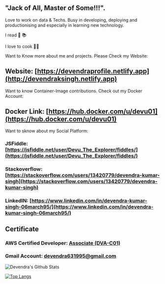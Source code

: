 ## "Jack of All, Master of Some!!!".
Love to work on data & Techs. 
Busy in developing, deploying and productionising and especially in learning new technology.

I read 📖 📚

I love to cook 👨‍🍳

Want to Know more about me and projects. Please Check my Website:
## Website: [https://devendraprofile.netlify.app](http://devendraksingh.netlify.app)

Want to know Container-Image contributions. Check out my Docker Account:
## Docker Link: [https://hub.docker.com/u/devu01](https://hub.docker.com/u/devu01)

Want to sknow about my Social Platform:
### JSFiddle: [https://jsfiddle.net/user/Devu_The_Explorer/fiddles/](https://jsfiddle.net/user/Devu_The_Explorer/fiddles/)
### Stackoverflow: [https://stackoverflow.com/users/13420779/devendra-kumar-singh](https://stackoverflow.com/users/13420779/devendra-kumar-singh)
### LinkedIN: [https://www.linkedin.com/in/devendra-kumar-singh-06march95/](https://www.linkedin.com/in/devendra-kumar-singh-06march95/)
## Certificate
### AWS Certified Developer: [Associate (DVA-C01)](https://drive.google.com/file/d/1HANKfiWauCO5azkRFloU5XuNdc0lOx0i/view)

### Gmail Account: devendra631995@gmail.com


![Devendra's Github Stats](https://github-readme-stats.vercel.app/api?username=devendra631997)


[![Top Langs](https://github-readme-stats.vercel.app/api/top-langs/?username=devendra631997&langs_count=12&layout=compact)](https://github.com/devendra631997/github-readme-stats)
